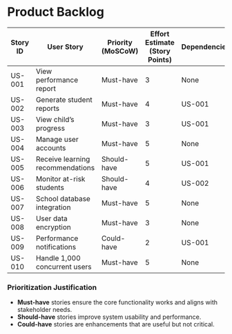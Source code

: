 # Product Backlog  

| Story ID | User Story | Priority (MoSCoW) | Effort Estimate (Story Points) | Dependencies |
|----------|-----------|-------------------|-------------------------------|--------------|
| US-001 | View performance report | Must-have | 3 | None |
| US-002 | Generate student reports | Must-have | 4 | US-001 |
| US-003 | View child’s progress | Must-have | 3 | US-001 |
| US-004 | Manage user accounts | Must-have | 5 | None |
| US-005 | Receive learning recommendations | Should-have | 5 | US-001 |
| US-006 | Monitor at-risk students | Should-have | 4 | US-002 |
| US-007 | School database integration | Must-have | 5 | None |
| US-008 | User data encryption | Must-have | 3 | None |
| US-009 | Performance notifications | Could-have | 2 | US-001 |
| US-010 | Handle 1,000 concurrent users | Must-have | 5 | None |

### **Prioritization Justification**  
- **Must-have** stories ensure the core functionality works and aligns with stakeholder needs.  
- **Should-have** stories improve system usability and performance.  
- **Could-have** stories are enhancements that are useful but not critical.  
